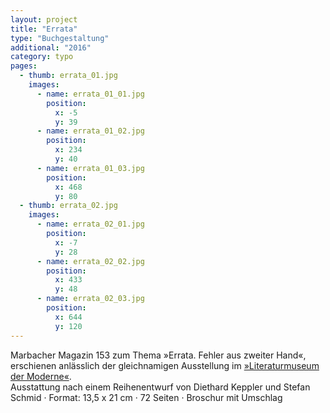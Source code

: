 ```yaml
---
layout: project
title: "Errata"
type: "Buchgestaltung"
additional: "2016"
category: typo
pages:
  - thumb: errata_01.jpg
    images:
      - name: errata_01_01.jpg
        position:
          x: -5
          y: 39
      - name: errata_01_02.jpg
        position:
          x: 234
          y: 40
      - name: errata_01_03.jpg
        position:
          x: 468
          y: 80
  - thumb: errata_02.jpg
    images:
      - name: errata_02_01.jpg
        position:
          x: -7
          y: 28
      - name: errata_02_02.jpg
        position:
          x: 433
          y: 48
      - name: errata_02_03.jpg
        position:
          x: 644
          y: 120         
---
```

Marbacher Magazin 153 zum Thema »Errata. Fehler aus zweiter Hand«, erschienen anlässlich der gleichnamigen Ausstellung im 
[»Literaturmuseum der Moderne«](https://www.dla-marbach.de/museen/literaturmuseum-der-moderne/).  
Ausstattung nach einem Reihenentwurf von Diethard Keppler und Stefan Schmid · 
Format: 13,5 x 21 cm · 72 Seiten · Broschur mit Umschlag
